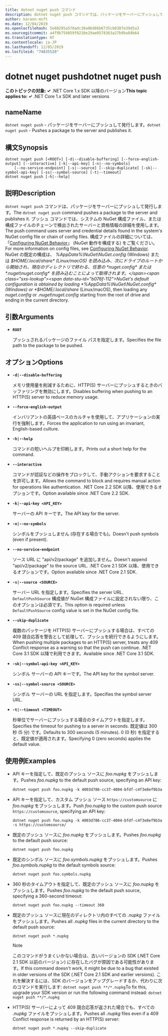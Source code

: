 ```yaml
---
title: dotnet nuget push コマンド
description: dotnet nuget push コマンドでは、パッケージをサーバーにプッシュして発行します。
author: karann-msft
ms.date: 12/04/2019
ms.openlocfilehash: 5e80295a570adc30a06d86b6735cb0387e39d5a3
ms.sourcegitcommit: a4f9b754059f0210e29ae0578363a27b9ba84b64
ms.translationtype: HT
ms.contentlocale: ja-JP
ms.lasthandoff: 12/05/2019
ms.locfileid: "74835520"
---
```

# <a name="dotnet-nuget-push"></a><span data-ttu-id="b076f-103">dotnet nuget push</span><span class="sxs-lookup"><span data-stu-id="b076f-103">dotnet nuget push</span></span>

<span data-ttu-id="b076f-104">**このトピックの対象: ✓** .NET Core 1.x SDK 以降のバージョン</span><span class="sxs-lookup"><span data-stu-id="b076f-104">**This topic applies to: ✓** .NET Core 1.x SDK and later versions</span></span>

<!-- todo: uncomment when all CLI commands are reviewed
[!INCLUDE [topic-appliesto-net-core-all](../../../includes/topic-appliesto-net-core-all.md)]
-->

## <a name="name"></a><span data-ttu-id="b076f-105">name</span><span class="sxs-lookup"><span data-stu-id="b076f-105">Name</span></span>

<span data-ttu-id="b076f-106">`dotnet nuget push` - パッケージをサーバーにプッシュして発行します。</span><span class="sxs-lookup"><span data-stu-id="b076f-106">`dotnet nuget push` - Pushes a package to the server and publishes it.</span></span>

## <a name="synopsis"></a><span data-ttu-id="b076f-107">構文</span><span class="sxs-lookup"><span data-stu-id="b076f-107">Synopsis</span></span>

```dotnetcli
dotnet nuget push [<ROOT>] [-d|--disable-buffering] [--force-english-output] [--interactive] [-k|--api-key] [-n|--no-symbols]
    [--no-service-endpoint] [-s|--source] [--skip-duplicate] [-sk|--symbol-api-key] [-ss|--symbol-source] [-t|--timeout]
dotnet nuget push [-h|--help]
```

## <a name="description"></a><span data-ttu-id="b076f-108">説明</span><span class="sxs-lookup"><span data-stu-id="b076f-108">Description</span></span>

<span data-ttu-id="b076f-109">`dotnet nuget push` コマンドは、パッケージをサーバーにプッシュして発行します。</span><span class="sxs-lookup"><span data-stu-id="b076f-109">The `dotnet nuget push` command pushes a package to the server and publishes it.</span></span> <span data-ttu-id="b076f-110">プッシュ コマンドでは、システムの NuGet 構成ファイル、または構成ファイルのチェーンで検出されたサーバーと資格情報の詳細を使用します。</span><span class="sxs-lookup"><span data-stu-id="b076f-110">The push command uses server and credential details found in the system's NuGet config file or chain of config files.</span></span> <span data-ttu-id="b076f-111">構成ファイルの詳細については、「[Configuring NuGet Behavior](/nuget/consume-packages/configuring-nuget-behavior)」 (NuGet 動作を構成する) をご覧ください。</span><span class="sxs-lookup"><span data-stu-id="b076f-111">For more information on config files, see [Configuring NuGet Behavior](/nuget/consume-packages/configuring-nuget-behavior).</span></span> <span data-ttu-id="b076f-112">NuGet の既定の構成は、 *%AppData%\NuGet\NuGet.config* (Windows) または *$HOME/.local/share* (Linux/macOS) を読み込み、次にドライブのルートから開始され、現在のディレクトリで終わる、任意の *nuget.config* または *.nuget\nuget.config* を読み込むことによって取得されます。</span><span class="sxs-lookup"><span data-stu-id="b076f-112">NuGet's default configuration is obtained by loading *%AppData%\NuGet\NuGet.config* (Windows) or *$HOME/.local/share* (Linux/macOS), then loading any *nuget.config* or *.nuget\nuget.config* starting from the root of drive and ending in the current directory.</span></span>

## <a name="arguments"></a><span data-ttu-id="b076f-113">引数</span><span class="sxs-lookup"><span data-stu-id="b076f-113">Arguments</span></span>

* **`ROOT`**

  <span data-ttu-id="b076f-114">プッシュされるパッケージのファイル パスを指定します。</span><span class="sxs-lookup"><span data-stu-id="b076f-114">Specifies the file path to the package to be pushed.</span></span>

## <a name="options"></a><span data-ttu-id="b076f-115">オプション</span><span class="sxs-lookup"><span data-stu-id="b076f-115">Options</span></span>

* **`-d|--disable-buffering`**

  <span data-ttu-id="b076f-116">メモリ使用量を削減するために、HTTP(S) サーバーにプッシュするときのバッファリングを無効にします。</span><span class="sxs-lookup"><span data-stu-id="b076f-116">Disables buffering when pushing to an HTTP(S) server to reduce memory usage.</span></span>

* **`--force-english-output`**

  <span data-ttu-id="b076f-117">インバリアントの英語ベースのカルチャを使用して、アプリケーションの実行を強制します。</span><span class="sxs-lookup"><span data-stu-id="b076f-117">Forces the application to run using an invariant, English-based culture.</span></span>

* **`-h|--help`**

  <span data-ttu-id="b076f-118">コマンドの短いヘルプを印刷します。</span><span class="sxs-lookup"><span data-stu-id="b076f-118">Prints out a short help for the command.</span></span>

* **`--interactive`**

  <span data-ttu-id="b076f-119">コマンドが認証などの操作をブロックして、手動アクションを要求することを許可します。</span><span class="sxs-lookup"><span data-stu-id="b076f-119">Allows the command to block and requires manual action for operations like authentication.</span></span> <span data-ttu-id="b076f-120">.NET Core 2.2 SDK 以降、使用できるオプションです。</span><span class="sxs-lookup"><span data-stu-id="b076f-120">Option available since .NET Core 2.2 SDK.</span></span>

* **`-k|--api-key <API_KEY>`**

  <span data-ttu-id="b076f-121">サーバーの API キーです。</span><span class="sxs-lookup"><span data-stu-id="b076f-121">The API key for the server.</span></span>

* **`-n|--no-symbols`**

  <span data-ttu-id="b076f-122">シンボルをプッシュしません (存在する場合でも)。</span><span class="sxs-lookup"><span data-stu-id="b076f-122">Doesn't push symbols (even if present).</span></span>

* **`--no-service-endpoint`**

  <span data-ttu-id="b076f-123">ソース URL に "api/v2/package" を追加しません。</span><span class="sxs-lookup"><span data-stu-id="b076f-123">Doesn't append "api/v2/package" to the source URL.</span></span> <span data-ttu-id="b076f-124">.NET Core 2.1 SDK 以降、使用できるオプションです。</span><span class="sxs-lookup"><span data-stu-id="b076f-124">Option available since .NET Core 2.1 SDK.</span></span>

* **`-s|--source <SOURCE>`**

  <span data-ttu-id="b076f-125">サーバー URL を指定します。</span><span class="sxs-lookup"><span data-stu-id="b076f-125">Specifies the server URL.</span></span> <span data-ttu-id="b076f-126">`DefaultPushSource` 構成値が NuGet 構成ファイルに設定されない限り、このオプションは必須です。</span><span class="sxs-lookup"><span data-stu-id="b076f-126">This option is required unless `DefaultPushSource` config value is set in the NuGet config file.</span></span>

* **`--skip-duplicate`**

  <span data-ttu-id="b076f-127">複数のパッケージを HTTP(S) サーバーにプッシュする場合は、すべての 409 競合応答を警告として処理して、プッシュを続行できるようにします。</span><span class="sxs-lookup"><span data-stu-id="b076f-127">When pushing multiple packages to an HTTP(S) server, treats any 409 Conflict response as a warning so that the push can continue.</span></span> <span data-ttu-id="b076f-128">.NET Core 3.1 SDK 以降で利用できます。</span><span class="sxs-lookup"><span data-stu-id="b076f-128">Available since .NET Core 3.1 SDK.</span></span>
                                 
* **`-sk|--symbol-api-key <API_KEY>`**

  <span data-ttu-id="b076f-129">シンボル サーバーの API キーです。</span><span class="sxs-lookup"><span data-stu-id="b076f-129">The API key for the symbol server.</span></span>

* **`-ss|--symbol-source <SOURCE>`**

  <span data-ttu-id="b076f-130">シンボル サーバーの URL を指定します。</span><span class="sxs-lookup"><span data-stu-id="b076f-130">Specifies the symbol server URL.</span></span>

* **`-t|--timeout <TIMEOUT>`**

  <span data-ttu-id="b076f-131">秒単位でサーバーにプッシュする場合のタイムアウトを指定します。</span><span class="sxs-lookup"><span data-stu-id="b076f-131">Specifies the timeout for pushing to a server in seconds.</span></span> <span data-ttu-id="b076f-132">既定値は 300 秒 (5 分) です。</span><span class="sxs-lookup"><span data-stu-id="b076f-132">Defaults to 300 seconds (5 minutes).</span></span> <span data-ttu-id="b076f-133">0 (0 秒) を指定すると、既定値が適用されます。</span><span class="sxs-lookup"><span data-stu-id="b076f-133">Specifying 0 (zero seconds) applies the default value.</span></span>

## <a name="examples"></a><span data-ttu-id="b076f-134">使用例</span><span class="sxs-lookup"><span data-stu-id="b076f-134">Examples</span></span>

* <span data-ttu-id="b076f-135">API キーを指定して、既定のプッシュ ソースに *foo.nupkg* をプッシュします。</span><span class="sxs-lookup"><span data-stu-id="b076f-135">Pushes *foo.nupkg* to the default push source, specifying an API key:</span></span>

  ```dotnetcli
  dotnet nuget push foo.nupkg -k 4003d786-cc37-4004-bfdf-c4f3e8ef9b3a
  ```

* <span data-ttu-id="b076f-136">API キーを指定して、カスタム プッシュ ソース `https://customsource` に *foo.nupkg* をプッシュします。</span><span class="sxs-lookup"><span data-stu-id="b076f-136">Push *foo.nupkg* to the custom push source `https://customsource`, specifying an API key:</span></span>

  ```dotnetcli
  dotnet nuget push foo.nupkg -k 4003d786-cc37-4004-bfdf-c4f3e8ef9b3a -s https://customsource/
  ```

* <span data-ttu-id="b076f-137">既定のプッシュ ソースに *foo.nupkg* をプッシュします。</span><span class="sxs-lookup"><span data-stu-id="b076f-137">Pushes *foo.nupkg* to the default push source:</span></span>

  ```dotnetcli
  dotnet nuget push foo.nupkg
  ```

* <span data-ttu-id="b076f-138">既定のシンボル ソースに *foo.symbols.nupkg* をプッシュします。</span><span class="sxs-lookup"><span data-stu-id="b076f-138">Pushes *foo.symbols.nupkg* to the default symbols source:</span></span>

  ```dotnetcli
  dotnet nuget push foo.symbols.nupkg
  ```

* <span data-ttu-id="b076f-139">360 秒のタイムアウトを指定して、既定のプッシュ ソースに *foo.nupkg* をプッシュします。</span><span class="sxs-lookup"><span data-stu-id="b076f-139">Pushes *foo.nupkg* to the default push source, specifying a 360-second timeout:</span></span>

  ```dotnetcli
  dotnet nuget push foo.nupkg --timeout 360
  ```

* <span data-ttu-id="b076f-140">既定のプッシュ ソースに現在のディレクトリ内のすべての *.nupkg* ファイルをプッシュします。</span><span class="sxs-lookup"><span data-stu-id="b076f-140">Pushes all *.nupkg* files in the current directory to the default push source:</span></span>

  ```dotnetcli
  dotnet nuget push *.nupkg
  ```
  
  > [!NOTE]
  > <span data-ttu-id="b076f-141">このコマンドがうまくいかない場合は、古いバージョンの SDK (.NET Core 2.1 SDK 以前のバージョン) に存在したバグが原因である可能性があります。</span><span class="sxs-lookup"><span data-stu-id="b076f-141">If this command doesn't work, it might be due to a bug that existed in older versions of the SDK (.NET Core 2.1 SDK and earlier versions).</span></span>
  > <span data-ttu-id="b076f-142">これを解決するには、SDK のバージョンをアップグレードするか、代わりに次のコマンドを実行します: `dotnet nuget push **/*.nupkg`</span><span class="sxs-lookup"><span data-stu-id="b076f-142">To fix this, upgrade your SDK version or run the following command instead: `dotnet nuget push **/*.nupkg`</span></span>
  
* <span data-ttu-id="b076f-143">HTTP(S) サーバーによって 409 競合応答が返された場合でも、すべての *.nupkg* ファイルをプッシュします。</span><span class="sxs-lookup"><span data-stu-id="b076f-143">Pushes all *.nupkg* files even if a 409 Conflict response is returned by an HTTP(S) server:</span></span>

  ```dotnetcli
  dotnet nuget push *.nupkg --skip-duplicate
  ```
